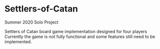 # Settlers-of-Catan
Summer 2020 Solo Project

Settlers of Catan board game implementation designed for four players
Currently the game is not fully functional and some features still need to be
implemented. 
